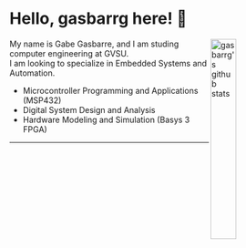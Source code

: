 # Hello, gasbarrg here! :wave:
<img width="30%" align="right" alt="gasbarrg's github stats" src="https://github-readme-stats.vercel.app/api/top-langs/?username=gasbarrg&hide=css,html,scss">  

My name is Gabe Gasbarre, and I am studing computer engineering at GVSU.  
I am looking to specialize in Embedded Systems and Automation.  
- Microcontroller Programming and Applications (MSP432) 
- Digital System Design and Analysis 
- Hardware Modeling and Simulation (Basys 3 FPGA) 
---  

